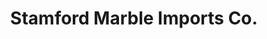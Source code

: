 ---
title: "Stamford Marble Imports Co."
url: /stamford/stamford-marble-imports-co/
shop: Raumausstattung
---